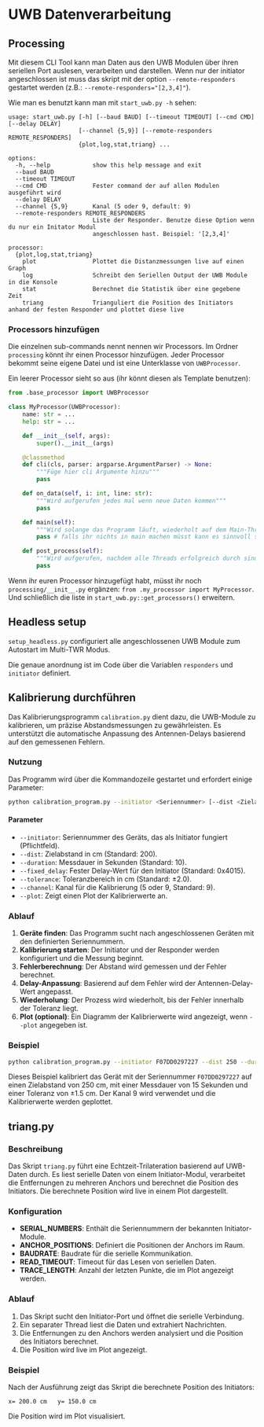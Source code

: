 # UWB Datenverarbeitung

## Processing
Mit diesem CLI Tool kann man Daten aus den UWB Modulen über ihren seriellen Port auslesen, verarbeiten und darstellen. Wenn nur der initiator angeschlossen ist muss das skript mit der option `--remote-responders` gestartet werden (z.B.: `--remote-responders="[2,3,4]"`).

Wie man es benutzt kann man mit `start_uwb.py -h` sehen:
```
usage: start_uwb.py [-h] [--baud BAUD] [--timeout TIMEOUT] [--cmd CMD] [--delay DELAY]
                    [--channel {5,9}] [--remote-responders REMOTE_RESPONDERS]
                    {plot,log,stat,triang} ...

options:
  -h, --help            show this help message and exit
  --baud BAUD
  --timeout TIMEOUT
  --cmd CMD             Fester command der auf allen Modulen ausgeführt wird
  --delay DELAY
  --channel {5,9}       Kanal (5 oder 9, default: 9)
  --remote-responders REMOTE_RESPONDERS
                        Liste der Responder. Benutze diese Option wenn du nur ein Initator Modul
                        angeschlossen hast. Beispiel: '[2,3,4]'

processor:
  {plot,log,stat,triang}
    plot                Plottet die Distanzmessungen live auf einen Graph
    log                 Schreibt den Seriellen Output der UWB Module in die Konsole
    stat                Berechnet die Statistik über eine gegebene Zeit
    triang              Trianguliert die Position des Initiators anhand der festen Responder und plottet diese live
```

### Processors hinzufügen
Die einzelnen sub-commands nennt nennen wir Processors. Im Ordner `processing` könnt ihr einen Processor hinzufügen. Jeder Processor bekommt seine eigene Datei und ist eine Unterklasse von `UWBProcessor`.

Ein leerer Processor sieht so aus (ihr könnt diesen als Template benutzen):
```py
from .base_processor import UWBProcessor

class MyProcessor(UWBProcessor):
	name: str = ...
	help: str = ...

	def __init__(self, args):
		super().__init__(args)

	@classmethod
	def cli(cls, parser: argparse.ArgumentParser) -> None:
		"""Füge hier cli Argumente hinzu"""
		pass

	def on_data(self, i: int, line: str):
		"""Wird aufgerufen jedes mal wenn neue Daten kommen"""
		pass

	def main(self):
		"""Wird solange das Programm läuft, wiederholt auf dem Main-Thread aufgerufen"""
		pass # falls ihr nichts in main machen müsst kann es sinnvoll sein ein sleep hinzuzufügen

	def post_process(self):
		"""Wird aufgerufen, nachdem alle Threads erfolgreich durch sind"""
		pass
```

Wenn ihr euren Processor hinzugefügt habt, müsst ihr noch `processing/__init__.py` ergänzen: `from .my_processor import MyProcessor`.\
Und schließlich die liste in `start_uwb.py::get_processors()` erweitern.

## Headless setup
`setup_headless.py` configuriert alle angeschlossenen UWB Module zum Autostart im Multi-TWR Modus.

Die genaue anordnung ist im Code über die Variablen `responders` und `initiator` definiert.

## Kalibrierung durchführen

Das Kalibrierungsprogramm `calibration.py` dient dazu, die UWB-Module zu kalibrieren, um präzise Abstandsmessungen zu gewährleisten. Es unterstützt die automatische Anpassung des Antennen-Delays basierend auf den gemessenen Fehlern.

### Nutzung
Das Programm wird über die Kommandozeile gestartet und erfordert einige Parameter:

```bash
python calibration_program.py --initiator <Seriennummer> [--dist <Zielabstand>] [--duration <Messdauer>] [--fixed_delay <fester Delay-Wert>] [--tolerance <Toleranz>] [--channel <Kanal>] [--plot]
```

#### Parameter
- `--initiator`: Seriennummer des Geräts, das als Initiator fungiert (Pflichtfeld).
- `--dist`: Zielabstand in cm (Standard: 200).
- `--duration`: Messdauer in Sekunden (Standard: 10).
- `--fixed_delay`: Fester Delay-Wert für den Initiator (Standard: 0x4015).
- `--tolerance`: Toleranzbereich in cm (Standard: ±2.0).
- `--channel`: Kanal für die Kalibrierung (5 oder 9, Standard: 9).
- `--plot`: Zeigt einen Plot der Kalibrierwerte an.

### Ablauf
1. **Geräte finden**: Das Programm sucht nach angeschlossenen Geräten mit den definierten Seriennummern.
2. **Kalibrierung starten**: Der Initiator und der Responder werden konfiguriert und die Messung beginnt.
3. **Fehlerberechnung**: Der Abstand wird gemessen und der Fehler berechnet.
4. **Delay-Anpassung**: Basierend auf dem Fehler wird der Antennen-Delay-Wert angepasst.
5. **Wiederholung**: Der Prozess wird wiederholt, bis der Fehler innerhalb der Toleranz liegt.
6. **Plot (optional)**: Ein Diagramm der Kalibrierwerte wird angezeigt, wenn `--plot` angegeben ist.

### Beispiel
```bash
python calibration_program.py --initiator F07DD0297227 --dist 250 --duration 15 --tolerance 1.5 --channel 9 --plot
```

Dieses Beispiel kalibriert das Gerät mit der Seriennummer `F07DD0297227` auf einen Zielabstand von 250 cm, mit einer Messdauer von 15 Sekunden und einer Toleranz von ±1.5 cm. Der Kanal 9 wird verwendet und die Kalibrierwerte werden geplottet.

## triang.py

### Beschreibung
Das Skript `triang.py` führt eine Echtzeit-Trilateration basierend auf UWB-Daten durch. Es liest serielle Daten von einem Initiator-Modul, verarbeitet die Entfernungen zu mehreren Anchors und berechnet die Position des Initiators. Die berechnete Position wird live in einem Plot dargestellt.

### Konfiguration
- **SERIAL_NUMBERS**: Enthält die Seriennummern der bekannten Initiator-Module.
- **ANCHOR_POSITIONS**: Definiert die Positionen der Anchors im Raum.
- **BAUDRATE**: Baudrate für die serielle Kommunikation.
- **READ_TIMEOUT**: Timeout für das Lesen von seriellen Daten.
- **TRACE_LENGTH**: Anzahl der letzten Punkte, die im Plot angezeigt werden.

### Ablauf
1. Das Skript sucht den Initiator-Port und öffnet die serielle Verbindung.
2. Ein separater Thread liest die Daten und extrahiert Nachrichten.
3. Die Entfernungen zu den Anchors werden analysiert und die Position des Initiators berechnet.
4. Die Position wird live im Plot angezeigt.

### Beispiel
Nach der Ausführung zeigt das Skript die berechnete Position des Initiators:
```
x= 200.0 cm   y= 150.0 cm
```
Die Position wird im Plot visualisiert.

